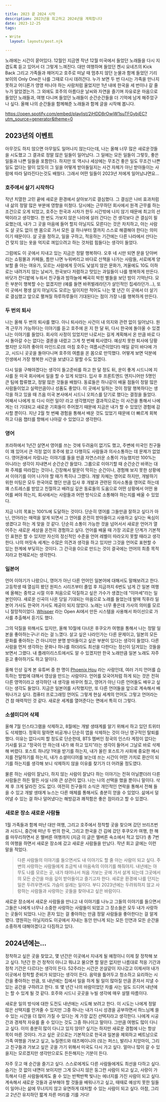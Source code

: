 ```yaml
---

title: 2023 끝 2024 시작
description: 2023년을 회고하고 2024년을 계획합니다
date: 2023-12-25
tags:

- Write
  layout: layouts/post.njk

---
```


노래에는 시간이 묻어있다. 12월인 지금엔 작년 12월 미국에서 들었던 노래들을 다시 지겹도록 듣고 있어서 더 그렇게 느껴진다. 대만 여행하며 들었던 켄시 요네즈의 Kick Back 그리고 가족들과 헤어지고 호주로 떠날 때 멈추지 않던 눈물과 함께 들었던 기리보이의 Only One은 나를 그때로 다시 데려간다. 누가 보면 두 번 다시는 가족을 만나지 못하고 어디론가 영영 떠나야 하는 사람처럼 울었지만 1년 내에 한국을 세 번이나 갈 줄 누가 알았겠는가. 그 외에도 호주의 아름다운 날씨와 자연을 즐기며 자유로운 마음으로 들었던 노래들과, 여행 다니며 들었던 노래들이 순간순간들을 더 기억에 남게 해주었구나 싶다. 올해 나의 순간들을 함께해준 노래들과 함께 글을 시작해 봅니다.

https://open.spotify.com/embed/playlist/2jHDD8rOwjW1suTFGybjEC?utm_source=generator&theme=0

## 2023년의 이벤트

아무것도 하지 않으면 아무일도 일어나지 않는다는데, 나는 올해 너무 많은 새로운것들을 시도했고 그 결과로 정말 많은 일들이 일어났다. 그 일에는 모든 일들이 그렇듯, 좋은 일들과 나쁜 일들을 포함한다. 하지만 또 역시나 세상에는 무조건 좋은 일도 무조건 나쁜 일도 없다는 말이 있듯이 그 일을 어떻게 받아들일지는 사건 자체가 아닌 받아들이는 사람에 따라 달라진다는것도 배웠다. 그래서 어떤 일들이 2023년 저에게 일어났냐면요…

### 호주에서 살기 시작하다

작년 치열한 고민 끝에 새로운 환경에서 살아보기로 결심했다. 그 결심은 나비 효과처럼 내 삶의 정말 많은 부분에 영향을 미쳤다. 당시에는 근무하던 회사에서 원격 근무를 하는 조건으로 오게 되었고, 호주는 한국과 시차가 한두 시간밖에 나지 않기 때문에 최고의 선택이라고 생각했다. 한 번도 가보지 않은 나라에 살러 간다는 건 생각보다 큰 결심이 필요했는데, 내가 그 곳을 마음에 들어 할지 아닐지도 모른다는 것은 차치하고, 아는 사람도 살 곳도 없이 맨 몸으로 가서 모든 걸 하나부터 열까지 스스로 해결해야 한다는 의미이기 때문이다. 살 곳을 정하고, 일을 구하고, 적응하는 기간에는 다른 나라에서 산다는 건 맞지 않는 옷을 억지로 껴입으려고 하는 것처럼 힘들다는 생각이 들었다.

그럼에도 이 곳에서 지내고 있는 지금은 정말 행복하다. 오후 네 시만 되면 문을 닫아버리는 쇼핑몰과 카페들, 틈만 나면 누워버리고 바다로 산책을 나가는 사람들, 서로에게 양보할 줄 아는 여유가, 모르는 사람에게 웃어도 낯설지 않은 문화가, 겨울에도 10도 이하로는 내려가지 않는 날씨가, 한국보다 저렴하고 맛있는 과일들이 나를 행복하게 만든다. 바닷가 잔디밭에 누워서 친구들과 밤하늘에 빼곡히 박힌 별들을 보던 밤이 기억난다. 모든 부분이 행복할 수는 없겠지만 (예를 들면 바퀴벌레라던가 살인적인 집세라던가…), 또 이 곳에서 평생 살지 아닐지도 모르는 일이지만 적어도 나는 몇 년간 이 곳에서 더 살기로 결심했고 앞으로 펼쳐질 하루하루들이 기대된다는 점이 가장 나를 행복하게 만든다.

### 두 번의 퇴사

나는 올해 두 번의 퇴사를 했다. 아니 퇴사라는 사건이 내 의지와 관련 없이 일어났다. 원격 근무가 가능하다는 이야기를 듣고 호주에 온 지 한 달 뒤, 다시 한국에 돌아올 수 있겠냐는 이야기를 들었다. 회사의 사정이 있었지만 나로서는 길게 계획해서 온 만큼 바로 다시 돌아갈 수는 없다는 결론을 내렸고 그게 첫 번째 퇴사였다. 예상치 못한 퇴사에 당황했지만 오히려 좋아의 마인드로(또 마침 호주는 여름시즌이었다!) 매일 같이 바다에 가고, 시드니 곳곳을 돌아다니며 호주의 여름을 온 몸으로 만끽했다. 어떻게 보면 덕분에 인생에서 가장 행복한 시간을 보냈다고 말할 수도 있겠다.

다시 일을 구해야겠다는 생각이 들고준비를 하고 한 달 정도 뒤, 운이 좋게 시드니에 지사를 둔 미국 회사에서 일을 할 수 있게 되었다. 입사 후 프론트엔드 엔지니어만 5명인 큰 팀에 합류했고, 정말 많은 것들을 배웠다. 동료들은 하나같이 배울 점들이 정말 많은 사람들이었고 실력만큼이나 성품도 좋았다. 이 곳에서 일하는 것이 정말 행복하다는 생각을 하고 있을 때 즈음 미국 본사에서 시드니 오피스를 닫기로 했다는 결정을 들었다. 어째서 나에게 또 다시 이런 일이! 라고 생각했지만 결과적으로는 이 사건을 통해서 나에게는 더 기대되고 새로운 기회들이 주어졌기 때문에 지금은 내가 할 수 있었던 경험에 감사할 뿐이다. 지난 2월 첫 번째 경험을 통해서 배운 것도 있었기 때문에 더 빠르게 회복하고 다음 챕터를 향해서 나아갈 수 있었다고 생각한다.

### 영어

프라하에서 1년간 살면서 영어를 쓰는 것에 두려움이 없기도 했고, 주변에 미국인 친구들이 꽤 있어서 큰 걱정 없이 호주에 왔고 다행히도 사람들과 의사소통하는 데 문제가 없었다. 영어권에서 자랐냐는 이야기를 들을 만큼 자연스러운 소통이 가능했지만 100%는 아니라는 생각이 지내면서 순간순간 들었다. 그룹으로 이야기할 때 순간순간 바뀌는 대화 주제를 따라잡는 것이나, 긴장해서 말문이 막히는 순간이나, 경험해 보지 못한 상황에서 이야기를 이어 나가야 할 때가 특히나 그랬다. 개발 자체는 영어로 하지만, 개발하기 위한 미팅은 모두 한국어로 했던 만큼 입사 후 개발과 관련된 의사소통을 영어로 하는데 꽤 스트레스를 받았고 친절하고 배려심 깊은 동료들의 도움으로 어떤 상황에서 어떤 용어를 써야 하는지, 회사에서는 사람들과 어떤 방식으로 소통해야 하는지를 배울 수 있었다.

지금 나의 목표는 100%에 도달하는 것이다. 단순히 영어를 그들만큼 잘하고 싶다가 아닌, 언어라는 매력을 알게 되면서 그 언어를 온전히 받아들이고 사용하고 싶다는 욕심이 생겼다고 하는 게 맞을 것 같다. 단순히 소통이 가능한 것을 넘어서서 새로운 언어가 열어주는 새로운 세상을 온전히 경험하고 싶다. 언어를 배울 때 가장 괴로운 단계가 기본적인 표현은 할 수 있지만 자신의 정신적인 수준을 언어 레벨이 따라오지 못할 때라고 생각한다. 나의 머릿속 세계는 수많은 의견과 생각을 하고 있지만 그것을 언어로 표현할 수 있는 한계에 부딪히는 것이다. 그 간극을 0으로 만드는 것이 결국에는 언어의 최종 목적지라고 현재로서는 생각한다.

### 일본어

언어 이야기가 나왔으니, 영어가 아닌 다른 언어인 일본어에 대해서도 말해보려고 한다. 고등학생 때 열심히 봤던 원피스 시리즈부터 졸업 후 지금까지 6번도 넘게 간 일본 여행에 올해는 중학교 시절 이후 처음으로 덕질하고 싶은 가수가 생겼는데 “이마세”라는 일본인이다. 새로운 신곡이 나온 당일 기대되는 마음으로 노래를 들었는데 발매 직후라 일본어 가사도 한국어 가사도 제공이 되지 않았다. 노래는 너무 좋은데 가사의 의미를 모르니 절망적이었다. [Whisper](https://openai.com/research/whisper) 라는 Open AI에서 만든 시스템을 사용해서 파이선으로 가사를 추출해서 듣기도 했다.

그의 덕질을 위해서도 있지만, 올해 10월에 다녀온 후쿠오카 여행을 통해서 나는 정말 일본을 좋아하는구나! 라는 걸 느꼈다. 살고 싶은 나라인가는 다른 문제이고, 일본의 모든 문화를 좋아하는 건 아니지만 분명 받아들이고 싶은 부분이 있다는 생각이 들었다. 다른 사람을 먼저 생각하는 문화나 하나를 하더라도 최선을 다한다는 정신이 담겨있는 것들을 보면서 그랬다. 내 플레이리스트에서도 알 수 있겠지만 한국 노래만큼 일본 노래도 자주 듣고 좋아하기도 하고 말이다.

올해 인상 깊게 본 유튜버 중 한 명이 [Phoenix Hou](https://www.youtube.com/@phoenixhou4486) 라는 사람인데, 여러 가지 언어를 습득하는 방법에 대해서 영상을 만드는 사람이다. 언어를 모국어처럼 하게 되는 것은 전혀 다른 영역이라고 생각하던 내 생각을 바꾸어 줬고, 영어가 아닌 다른 언어들도 배우고 싶다는 생각도 들었다. 지금은 일본어를 시작했지만, 또 다른 언어들을 앞으로 계속해서 배워나가고 싶다. 컴퓨터 프로그래밍 언어도 그렇게 현실 세계의 언어도 그렇고 언어라는 건 참 매력적인 것 같다. 새로운 세계를 열어준다는 면에서 특히 더 그렇다.

### 소셜미디어 삭제

올해 7월 인스타그램을 삭제하고, 8월에는 개발 생태계를 알기 위해서 하고 있던 트위터도 삭제했다. 정확히 말하면 비공개나 단순히 앱을 삭제하는 것이 아닌 영구적인 탈퇴를 했다. 이유는 없다시피 할 정도로 단순한데, BTS 멤버인 정국의 인스타 계정이 없다는 기사를 읽고 “정국이 안 하는데 내가 왜 하고 있지”라는 생각이 들어서 그날로 바로 삭제해 버렸다. 포스트 하나당 1억을 받기를 하는지, 내가 올린 포스트가 사회에 중요한 메시지를 전달하기를 하는지, 내가 소셜미디어를 보는데 쓰는 시간이 어떤 가치로 환산이 되기를 하는지를 생각해 보니 삭제하지 않을 이유를 찾기가 더 어려울 정도였다.

물론 하는 사람이 잘났다, 하지 않는 사람이 잘났다 하는 이야기는 전혀 아닐뿐더러 다른 사람들은 하든 말든 사실 나와 큰 상관이 없다. 나는 나의 선택을 했을 뿐이니 말이다. 삭제 후 크게 달라진 것도 없다. 여전히 친구들의 소식은 개인적인 연락을 통해서 전해 들을 수 있고 개발 생태계 뉴스는 다른 매체를 통해서도 충분히 얻을 수 있었다. 삶에서 덜어낼 수 있는 걸 하나 덜어냈다는 해방감과 쾌적함은 좋은 점이라고 할 수 있겠다.

### 새로운 장소 새로운 사람들

1월 가족들과 함께 떠난 대만 여행, 그리고 호주에서 정착할 곳을 찾으며 갔던 브리즈번과 시드니, 중간에 떠난 두 번의 한국, 그리고 한국을 간 김에 갔던 후쿠오카 여행, 한 해를 마무리하면서 온 멜버른 여행까지 (지금 이 글은 멜버른 숙소에서 적고 있다!) 총 7번의 여행을 하면서 새로운 장소에 갔고 새로운 사람들을 만났다. 작년 회고 글에는 이런 말을 적었다.

> 다른 사람들의 이야기를 들으면서도 내 이야기도 할 줄 아는 사람이 되고 싶다. 주변의 사랑하는 사람들에게 조금씩 내 마음속의 이야기를 해줘야지. 내년에는 아무도 나를 모르는 곳, 내가 태어나서 처음 가보는 곳에 가서 살게 되는데 그곳에서의 모든 순간을 마음 깊이 받아들이고 즐기고자 한다. 새로운 환경에 나를 던지는 일은 두려우면서도 가슴이 설레는 일이다. 부디 2023년에는 두려워하지 않고 사랑하는 사람들과 사랑하는 곳들을 찾아내고 싶은 바람이다.

새로운 장소에서 새로운 사람들을 만나고 내 이야기를 나누고 그들의 이야기를 들으면서 그들은 나에게 너무나 소중한 사랑하는 사람들이 되었고 그 장소들은 모두 내가 사랑하는 곳들이 되었다. 나는 혼자 있는 걸 좋아하는 만큼 정말 사람들을 좋아한다는 걸 알게 됐다. 영원히는 아닐지라도 이곳에서 지내는 동안 만나게 되는 모든 인연과 모든 순간을 소중하게 대해야겠다고 다짐하고 있다.

## 2024년에는…

정착하고 싶은 곳을 찾았고, 몇 년간은 이곳에서 지내게 될 예정이니 이제 잘 정착해 보고 싶다. 1년간 한 건 정착이 아니고 뭐냐고 물으면 할 말은 없지만 나름대로 적응 기간과 정착 기간은 다르다는 생각이 든다. 52주라는 시간은 쏜살같이 지나갔고 이제서야 내가 이곳에서 정착할 준비가 되었다는 생각이 든다. 음악을 틀어두고 청소하고 요리하는 시간을 좋아하는 만큼, 또 내년에는 집에서 일을 하게 될 일이 많아질 만큼 혼자서 지낼 수 있는 공간을 구하려고 한다. 또 몇 년간 나의 바람이었던 차를 사는 일도 드디어 내년에는 할 수 있게 될 것 같다. 호주와 시드니 곳곳을 누빌 생각에 매우 설렐 따름이다.

새로운 일의 방식에 대한 도전도 내년에는 시도해 보려고 한다. 이 시도는 나에게 정말 많은 선택지를 안겨줄 수 있지만 그중 하나는 내가 다시 성경을 공부하면서 하느님께 쓸 수 있는 시간을 더 많이 가질 수 있다는 게 가장 값진 선택지라고 생각한다. 나에게 시공간과 경제적 자유를 줄 수 있다는 것도 그중 하나이고 말이다. 그만큼 여행도 많이 다니고 싶다. 이미 충분히 많이 다니고 있지 않아? 싶기는 하지만 새로운 경험에 나는 항상 목이 마른 것이다. 가고 싶은 곳으로는 기본적으로 한국과 일본을 제외하고 베트남으로 가족 여행을 가보고 싶고, 뉴질랜드와 태즈메이니아 (또는 퍼스), 발리나 치앙마이, 그리고 친구들과 가보고 싶은 곳을 가기 위해서 미국도 다시 가고 싶다. 얼마나 많이 갈 수 있을지는 모르겠지만 생각만으로도 든든해지는 기분이 든다.

자주 웃고 매 순간을 즐기고 싶다. 스스로에게도 다른 사람들에게도 최선을 다하고 싶다. 숨기는 것 없이 내면이 보이지만 그게 모나지 않은 둥그런 사람이 되고 싶고, 사랑이 가득해서 다른 사람들에게도 줄 수 있는 반짝반짝 빛나는 에너지를 가진 사람이 되고 싶다. 계속해서 새로운 것들과 공부해야 할 것들을 배워나가고 싶고, 때때로 예상치 못한 일들이 일어나는 삶에 무너지지 않고 유연하게 대처할 수 있는 사람이 되고 싶다. 아참, 그리고 2년간 유지하던 짧게 자른 머리를 기를 거다!
